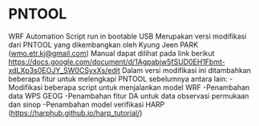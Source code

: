 # PNTOOL
WRF Automation Script run in bootable USB
Merupakan versi modifikasi dari PNTOOL yang dikembangkan oleh Kyung Jeen PARK (wmo.etr.kj@gmail.com)
Manual dapat dilihat pada link berikut 
https://docs.google.com/document/d/1Agpabjw5fSUD0EH1Fbmt-xdLXp3s0EOJY_SW0CSyxXs/edit
Dalam versi modifikasi ini ditambahkan beberapa fitur untuk melengkapi PNTOOL sebelumnya antara lain:
-Modifikasi beberapa script untuk menjalankan model WRF
-Penambahan data WPS GEOG
-Penambahan fitur DA untuk data observasi permukaan dan sinop
-Penambahan model verifikasi HARP (https://harphub.github.io/harp_tutorial/)
